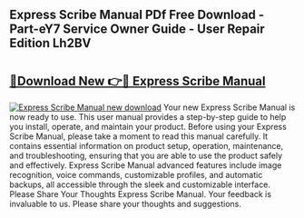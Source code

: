 ## Express Scribe Manual PDf Free Download - Part-eY7 Service Owner Guide - User Repair Edition Lh2BV

# <h2><a href="http://cf12717.oget.top/?id=Express+Scribe+Manual">🔗Download New 👉🔴 Express Scribe Manual</a></h2>

[![Express Scribe Manual new download](https://i.imgur.com/5g1atiW.png)](http://cf12717.oget.top/?id=Express+Scribe+Manual)
Your new Express Scribe Manual is now ready to use. This user manual provides a step-by-step guide to help you install, operate, and maintain your product. Before using your Express Scribe Manual, please take a moment to read this manual carefully. It contains essential information on product setup, operation, maintenance, and troubleshooting, ensuring that you are able to use the product safely and effectively. Express Scribe Manual advanced features include image recognition, voice commands, customizable profiles, and automatic backups, all accessible through the sleek and customizable interface. Please Share Your Thoughts Express Scribe Manual. Your feedback is invaluable to us. Please share your thoughts and suggestions.
